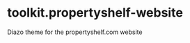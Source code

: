 toolkit.propertyshelf-website
=============================

Diazo theme for the propertyshelf.com website
